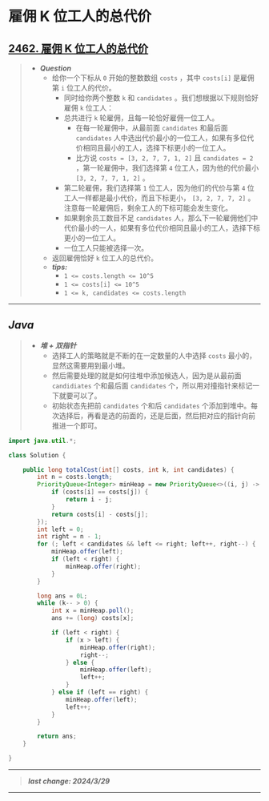 # 雇佣 K 位工人的总代价

## [2462. 雇佣 K 位工人的总代价](https://leetcode.cn/problems/total-cost-to-hire-k-workers/)

> - ***Question***
>   - 给你一个下标从 `0` 开始的整数数组 `costs` ，其中 `costs[i]` 是雇佣第 `i` 位工人的代价。
>     - 同时给你两个整数 `k` 和 `candidates` 。我们想根据以下规则恰好雇佣 `k` 位工人：
>     - 总共进行 `k` 轮雇佣，且每一轮恰好雇佣一位工人。
>       - 在每一轮雇佣中，从最前面 `candidates` 和最后面 `candidates` 人中选出代价最小的一位工人，如果有多位代价相同且最小的工人，选择下标更小的一位工人。
>       - 比方说 `costs = [3, 2, 7, 7, 1, 2]` 且 `candidates = 2` ，第一轮雇佣中，我们选择第 `4` 位工人，因为他的代价最小 `[3, 2, 7, 7, 1, 2]` 。
>     - 第二轮雇佣，我们选择第 `1` 位工人，因为他们的代价与第 `4` 位工人一样都是最小代价，而且下标更小， `[3, 2, 7, 7, 2]` 。注意每一轮雇佣后，剩余工人的下标可能会发生变化。
>     - 如果剩余员工数目不足 `candidates` 人，那么下一轮雇佣他们中代价最小的一人，如果有多位代价相同且最小的工人，选择下标更小的一位工人。
>     - 一位工人只能被选择一次。
>   - 返回雇佣恰好 `k` 位工人的总代价。
>   - ***tips:***
>     - `1 <= costs.length <= 10^5`
>     - `1 <= costs[i] <= 10^5`
>     - `1 <= k, candidates <= costs.length`

---

## *Java*

> - ***堆 + 双指针***
>   - 选择工人的策略就是不断的在一定数量的人中选择 `costs` 最小的，显然这需要用到最小堆。
>   - 然后需要处理的就是如何往堆中添加候选人，因为是从最前面 `candidiates` 个和最后面 `candidates` 个，所以用对撞指针来标记一下就要可以了。
>   - 初始状态先把前 `candidates` 个和后 `candidates` 个添加到堆中。每次选择后，再看是选的前面的，还是后面，然后把对应的指针向前推进一个即可。

```java
import java.util.*;

class Solution {

    public long totalCost(int[] costs, int k, int candidates) {
        int n = costs.length;
        PriorityQueue<Integer> minHeap = new PriorityQueue<>((i, j) -> {
            if (costs[i] == costs[j]) {
                return i - j;
            }
            return costs[i] - costs[j];
        });
        int left = 0;
        int right = n - 1;
        for (; left < candidates && left <= right; left++, right--) {
            minHeap.offer(left);
            if (left < right) {
                minHeap.offer(right);
            }
        }

        long ans = 0L;
        while (k-- > 0) {
            int x = minHeap.poll();
            ans += (long) costs[x];

            if (left < right) {
                if (x > left) {
                    minHeap.offer(right);
                    right--;
                } else {
                    minHeap.offer(left);
                    left++;
                }
            } else if (left == right) {
                minHeap.offer(left);
                left++;
            }
        }

        return ans;
    }

}
```

---

> ***last change: 2024/3/29***

---
